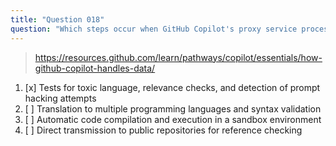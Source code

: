 ```yaml
---
title: "Question 018"
question: "Which steps occur when GitHub Copilot's proxy service processes a prompt?"
---
```


> https://resources.github.com/learn/pathways/copilot/essentials/how-github-copilot-handles-data/
1. [x] Tests for toxic language, relevance checks, and detection of prompt hacking attempts
1. [ ] Translation to multiple programming languages and syntax validation
1. [ ] Automatic code compilation and execution in a sandbox environment
1. [ ] Direct transmission to public repositories for reference checking
